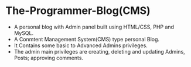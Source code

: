 # The-Programmer-Blog(CMS)

- A personal blog with Admin panel built using HTML/CSS, PHP and MySQL.
- A Conmtent Management System(CMS) type personal Blog.
- It Contains some basic to Advanced Admins privileges.
- The admin main privileges are creating, deleting and updating Admins, Posts; 
approving comments.
